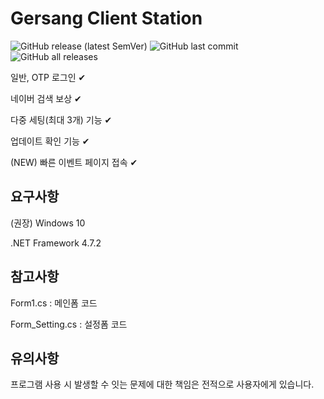 # Gersang Client Station
![GitHub release (latest SemVer)](https://img.shields.io/github/v/release/byungmeo/GersangClientStation?style=for-the-badge)
![GitHub last commit](https://img.shields.io/github/last-commit/byungmeo/GersangClientStation?style=for-the-badge)
![GitHub all releases](https://img.shields.io/github/downloads/byungmeo/GersangClientStation/total?style=for-the-badge)

일반, OTP 로그인 ✔

네이버 검색 보상 ✔

다중 세팅(최대 3개) 기능 ✔

업데이트 확인 기능 ✔

(NEW) 빠른 이벤트 페이지 접속 ✔

## 요구사항
(권장) Windows 10

.NET Framework 4.7.2

## 참고사항
Form1.cs : 메인폼 코드

Form_Setting.cs : 설정폼 코드

## 유의사항
프로그램 사용 시 발생할 수 잇는 문제에 대한 책임은 전적으로 사용자에게 있습니다.
